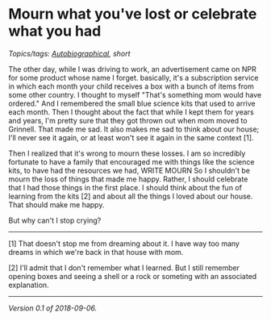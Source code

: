 Mourn what you've lost or celebrate what you had
================================================

*Topics/tags: [Autobiographical](index-autobiographical), short*

The other day, while I was driving to work, an advertisement came on NPR
for some product whose name I forget. basically, it's a subscription
service in which each month your child receives a box with a bunch of
items from some other country.  I thought to myself "That's something mom
would have ordered."  And I remembered the small blue science kits that
used to arrive each month.  Then I thought about the fact that while I
kept them for years and years, I'm pretty sure that they got thrown out
when mom moved to Grinnell.  That made me sad.  It also makes me sad to
think about our house; I'll never see it again, or at least won't see
it again in the same context [1].

Then I realized that it's wrong to mourn these losses.  I am so incredibly
fortunate to have a family that encouraged me with things like the science
kits, to have had the resources we had, WRITE MOURN  So I shouldn't be
mourn the loss of things that made me happy.  Rather, I should celebrate
that I had those things in the first place.  I should think about the
fun of learning from the kits [2] and about all the things I loved about
our house.  That should make me happy.

But why can't I stop crying?

---

[1] That doesn't stop me from dreaming about it.  I have way too many
dreams in which we're back in that house with mom.

[2] I'll admit that I don't remember what I learned.  But I still remember
opening boxes and seeing a shell or a rock or someting with an associated
explanation.

---

*Version 0.1 of 2018-09-06.*
